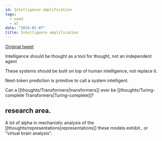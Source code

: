 ```yaml
---
id: Intelligence amplification
tags:
  - seed
  - ml
date: "2024-01-07"
title: Intelligence amplification
---
```


[Original tweet](https://twitter.com/karpathy/status/1744062845426532473)

Intelligence should be thought as a tool for thought, not an independent agent

These systems should be built on top of human intelligence, not replace it.

Next-token prediction is primitive to call a system intelligent.

Can a [[thoughts/Transformers|transformers]] ever be [[thoughts/Turing-complete Transformers|Turing-complete]]?

## research area.

A lot of alpha in mechanistic analysis of the [[thoughts/representations|representations]] these models exhibit., or "virtual brain analysis".
